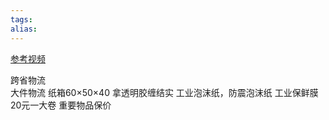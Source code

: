 ```yaml
---
tags: 
alias:
---
```

[参考视频](https://www.bilibili.com/video/BV16B4y1b7ZC/?spm_id_from=333.337.search-card.all.click&vd_source=423f0682172aa43f36e66caadf6472bb)

跨省物流  
大件物流
纸箱60×50×40
拿透明胶缠结实
工业泡沫纸，防震泡沫纸
工业保鲜膜20元一大卷
重要物品保价

